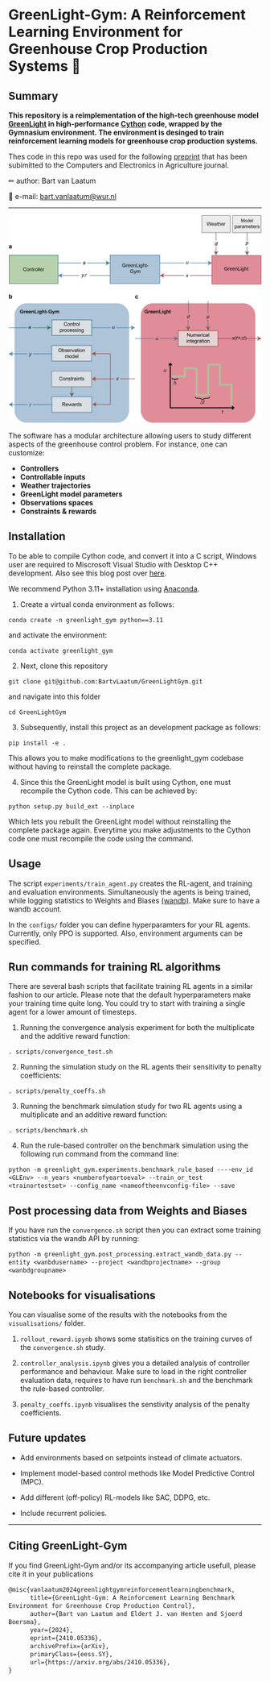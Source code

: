 # GreenLight-Gym: A Reinforcement Learning Environment for Greenhouse Crop Production Systems 🍅

## Summary

**This repository is a reimplementation of the high-tech greenhouse model [GreenLight](https://github.com/davkat1/GreenLight) in high-performance [Cython](https://cython.readthedocs.io/en/stable/index.html) code, wrapped by the Gymnasium environment. The environment is desinged to train reinforcement learning models for greenhouse crop production systems.**

Thes code in this repo was used for the following [preprint](https://arxiv.org/abs/2410.05336) that has been subimitted to the Computers and Electronics in Agriculture journal.


✏ author:  Bart van Laatum

📧 e-mail: bart.vanlaatum@wur.nl
___

![GreenLight-Gym Architecture|200](sketches/GLGymArchitecture.png)


The software has a modular architecture allowing users to study different aspects of the greenhouse control problem. For instance, one can customize:

- **Controllers** 
- **Controllable inputs**
- **Weather trajectories**
- **GreenLight model parameters**
- **Observations spaces**
- **Constraints & rewards**

## Installation
To be able to compile Cython code, and convert it into a C script, Windows user are required to Miscrosoft Visual Studio with Desktop C++ development. Also see this blog post over [here](https://stackoverflow.com/questions/60322655/how-to-use-cython-on-windows-10-with-python-3-8).

We recommend Python 3.11+ installation using [Anaconda](https://www.anaconda.com/).

1. Create a virtual conda environment as follows: 

```shell
conda create -n greenlight_gym python==3.11
```

and activate the environment:

```shell
conda activate greenlight_gym
```

2. Next, clone this repository

```shell
git clone git@github.com:BartvLaatum/GreenLightGym.git
```

and navigate into this folder

```shell
cd GreenLightGym
```

3. Subsequently, install this project as an development package as follows:

```shell
pip install -e .
```

This allows you to make modifications to the greenlight_gym codebase without having to reinstall the complete package.

4. Since this the GreenLight model is built using Cython, one must recompile the Cython code. This can be achieved by:

```shell
python setup.py build_ext --inplace
```

Which lets you rebuilt the GreenLight model without reinstalling the complete package again. Everytime you make adjustments to the Cython code one must recompile the code using the command.

## Usage

The script `experiments/train_agent.py` creates the RL-agent, and training and evaluation environments.
Simultaneously the agents is being trained, while logging statistics to Weights and Biases [(wandb)](https://wandb.ai/). Make sure to have a wandb account.

In the `configs/` folder you can define hyperparamters for your RL agents. Currently, only PPO is supported. Also, environment arguments can be specified.

## Run commands for training RL algorithms

There are several bash scripts that facilitate training RL agents in a similar fashion to our article. Please note that the default hyperparameters make your training time quite long. You could try to start with training a single agent for a lower amount of timesteps.

1) Running the convergence analysis experiment for both the multiplicate and the additive reward function:

```shell
. scripts/convergence_test.sh
```

2) Running the simulation study on the RL agents their sensitivity to penalty coefficients:

```shell
. scripts/penalty_coeffs.sh
```

3) Running the benchmark simulation study for two RL agents using a multiplicate and an additive reward function:

```shell
. scripts/benchmark.sh
```

4) Run the rule-based controller on the benchmark simulation using the following run command from the command line:

```shell
python -m greenlight_gym.experiments.benchmark_rule_based ----env_id <GLEnv> --n_years <numberofyeartoeval> --train_or_test <trainortestset> --config_name <nameoftheenvconfig-file> --save 
```


## Post processing data from Weights and Biases

If you have run the `convergence.sh` script then you can extract some training statistics via the wandb API by running:

```
python -m greenlight_gym.post_processing.extract_wandb_data.py --entity <wanbdusername> --project <wandbprojectname> --group <wanbdgroupname> 
```

## Notebooks for visualisations

You can visualise some of the results with the notebooks from the `visualisations/` folder.

1) `rollout_reward.ipynb` shows some statisitics on the training curves of the `convergence.sh` study.

2) `controller_analysis.ipynb` gives you a detailed analysis of controller performance and behaviour. Make sure to load in the right controller evaluation data, requires to have run `benchmark.sh` and the benchmark the rule-based controller.

3) `penalty_coeffs.ipynb` visualises the senstivity analysis of the penalty coefficients.

## Future updates

- Add environments based on setpoints instead of climate actuators.

- Implement model-based control methods like Model Predictive Control (MPC).

- Add different (off-policy) RL-models like SAC, DDPG, etc.

- Include recurrent policies. 
___

## Citing GreenLight-Gym

If you find GreenLight-Gym and/or its accompanying article usefull, please cite it in your publications

```
@misc{vanlaatum2024greenlightgymreinforcementlearningbenchmark,
      title={GreenLight-Gym: A Reinforcement Learning Benchmark Environment for Greenhouse Crop Production Control}, 
      author={Bart van Laatum and Eldert J. van Henten and Sjoerd Boersma},
      year={2024},
      eprint={2410.05336},
      archivePrefix={arXiv},
      primaryClass={eess.SY},
      url={https://arxiv.org/abs/2410.05336}, 
}
```



